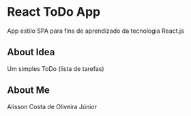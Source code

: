 # React ToDo App

App estilo SPA para fins de aprendizado da tecnologia React.js

## About Idea

Um simples ToDo (lista de tarefas)

## About Me

Alisson Costa de Oliveira Júnior